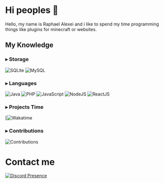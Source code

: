 # Hi peoples 👋

Hello, my name is Raphael Alexei and i like to spend my time programming things like plugins for minecraft or websites.

## My Knowledge

### ▸ Storage

![SQLite](https://img.shields.io/badge/SQLite-blue?style=for-the-badge)
![MySQL](https://img.shields.io/badge/MySQL-blue?style=for-the-badge)

### ▸ Languages
![Java](https://img.shields.io/badge/Java-blue?logoWidth=90&style=for-the-badge)
![PHP](https://img.shields.io/badge/PHP-red?logoWidth=90&style=for-the-badge)
![JavaScript](https://img.shields.io/badge/JavaScript-blueviolet?logoWidth=90&style=for-the-badge)
![NodeJS](https://img.shields.io/badge/NodeJS-blueviolet?logoWidth=90&style=for-the-badge)
![ReactJS](https://img.shields.io/badge/ReactJS-blueviolet?logoWidth=90&style=for-the-badge)

### ▸ Projects Time

[![Wakatime](https://github-readme-stats.vercel.app/api/wakatime?username=iDimaBR&theme=synthwave&hide_title=true&show_icons=true&hide=gitignore+file)

### ▸ Contributions

![Contributions](https://github-readme-stats.vercel.app/api?username=iDimaBR&theme=synthwave&show_icons=true&hide_title=true&count_private=true)

# Contact me

[![Discord Presence](https://lanyard.cnrad.dev/api/480132651504631818?animated=true)](https://discord.com/users/480132651504631818)
